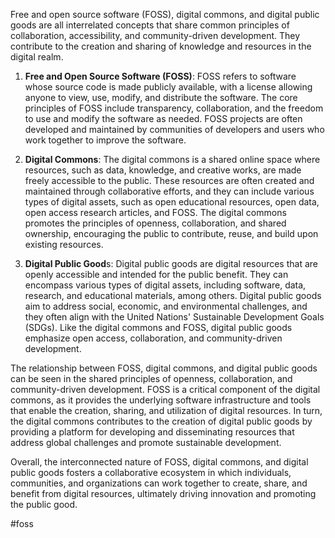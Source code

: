 Free and open source software (FOSS), digital commons, and digital public goods are all interrelated concepts that share common principles of collaboration, accessibility, and community-driven development. They contribute to the creation and sharing of knowledge and resources in the digital realm.

1.  **Free and Open Source Software (FOSS)**: FOSS refers to software whose source code is made publicly available, with a license allowing anyone to view, use, modify, and distribute the software. The core principles of FOSS include transparency, collaboration, and the freedom to use and modify the software as needed. FOSS projects are often developed and maintained by communities of developers and users who work together to improve the software.
    
2.  **Digital Commons**: The digital commons is a shared online space where resources, such as data, knowledge, and creative works, are made freely accessible to the public. These resources are often created and maintained through collaborative efforts, and they can include various types of digital assets, such as open educational resources, open data, open access research articles, and FOSS. The digital commons promotes the principles of openness, collaboration, and shared ownership, encouraging the public to contribute, reuse, and build upon existing resources.
    
3.  **Digital Public Good**s: Digital public goods are digital resources that are openly accessible and intended for the public benefit. They can encompass various types of digital assets, including software, data, research, and educational materials, among others. Digital public goods aim to address social, economic, and environmental challenges, and they often align with the United Nations' Sustainable Development Goals (SDGs). Like the digital commons and FOSS, digital public goods emphasize open access, collaboration, and community-driven development.

The relationship between FOSS, digital commons, and digital public goods can be seen in the shared principles of openness, collaboration, and community-driven development. FOSS is a critical component of the digital commons, as it provides the underlying software infrastructure and tools that enable the creation, sharing, and utilization of digital resources. In turn, the digital commons contributes to the creation of digital public goods by providing a platform for developing and disseminating resources that address global challenges and promote sustainable development.

Overall, the interconnected nature of FOSS, digital commons, and digital public goods fosters a collaborative ecosystem in which individuals, communities, and organizations can work together to create, share, and benefit from digital resources, ultimately driving innovation and promoting the public good.

<!-- Keywords -->
#foss
<!-- /Keywords -->

